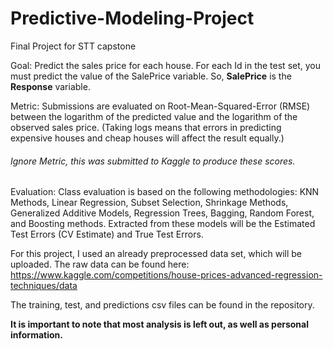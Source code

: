 # Predictive-Modeling-Project
Final Project for STT capstone

Goal: Predict the sales price for each house. For each Id in the test set, you must predict the value of the SalePrice variable. So, **SalePrice** is the **Response** variable.

Metric: Submissions are evaluated on Root-Mean-Squared-Error (RMSE) between the logarithm of the predicted value and the logarithm of the observed sales price. (Taking logs means that errors in predicting expensive houses and cheap houses will affect the result equally.)
  ###### Ignore *Metric*, this was submitted to Kaggle to produce these scores.
 
Evaluation: Class evaluation is based on the following methodologies: KNN Methods, Linear Regression, Subset Selection, Shrinkage Methods, Generalized Additive Models, Regression Trees, Bagging, Random Forest, and Boosting methods. Extracted from these models will be the Estimated Test Errors (CV Estimate) and True Test Errors.

For this project, I used an already preprocessed data set, which will be uploaded. The raw data can be found here:
https://www.kaggle.com/competitions/house-prices-advanced-regression-techniques/data

The training, test, and predictions csv files can be found in the repository. 

**It is important to note that most analysis is left out, as well as personal information.**

